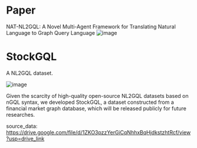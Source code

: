 # Paper 
NAT-NL2GQL: A Novel Multi-Agent Framework for Translating Natural Language to Graph Query Language
![image](https://github.com/user-attachments/assets/7e7745dc-3df3-49e4-817e-6b945f2e4f65)

# StockGQL
A NL2GQL dataset.

![image](https://github.com/user-attachments/assets/0caa8a17-6318-498b-a8a4-4c6245609ad0)

Given the scarcity of high-quality open-source NL2GQL datasets based on nGQL syntax, we developed StockGQL, a dataset constructed from a financial market graph database, which will be released publicly for future researches.

source_data:
https://drive.google.com/file/d/1ZKO3pzzYerGiCqNhhxBqHjdkstzhtRcf/view?usp=drive_link
